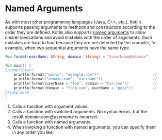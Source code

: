 # Named Arguments

As with most other programming languages (Java, C++, etc.), Kotlin supports passing arguments to methods and constructors according to the order they are defined.
Kotlin also supports [named arguments](https://kotlinlang.org/docs/reference/functions.html#named-arguments) to allow clearer invocations and avoid mistakes with the order of arguments. Such mistakes are hard to find because they are not detected by the compiler, for example, when two sequential arguments have the same type.

```kotlin
fun format(userName: String, domain: String) = "$userName@$domain"

fun main() {
//sampleStart
    println(format("mario", "example.com"))                         // 1
    println(format("domain.com", "username"))                       // 2
    println(format(userName = "foo", domain = "bar.com"))           // 3
    println(format(domain = "frog.com", userName = "pepe"))         // 4
//sampleEnd
}
```

1. Calls a function with argument values.
2. Calls a function with switched arguments. No syntax errors, but the result _domain.com@username_ is incorrect.
3. Calls a function with named arguments.   
4. When invoking a function with named arguments, you can specify them in any order you like.
